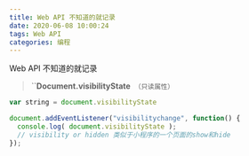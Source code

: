 ```yaml
---
title: Web API 不知道的就记录
date: 2020-06-08 10:00:24
tags: Web API
categories: 编程
---
```

Web API 不知道的就记录

<!-- more -->

> ``**Document.visibilityState**` （只读属性）`

```js
var string = document.visibilityState

document.addEventListener("visibilitychange", function() {
  console.log( document.visibilityState );
  // visibility or hidden 类似于小程序的一个页面的show和hide
});

```



